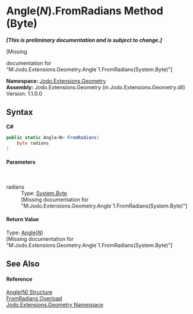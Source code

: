 # Angle(*N*).FromRadians Method (Byte)
 _**\[This is preliminary documentation and is subject to change.\]**_

\[Missing <summary> documentation for "M:Jodo.Extensions.Geometry.Angle`1.FromRadians(System.Byte)"\]

**Namespace:**&nbsp;<a href="N_Jodo_Extensions_Geometry">Jodo.Extensions.Geometry</a><br />**Assembly:**&nbsp;Jodo.Extensions.Geometry (in Jodo.Extensions.Geometry.dll) Version: 1.1.0.0

## Syntax

**C#**<br />
``` C#
public static Angle<N> FromRadians(
	byte radians
)
```


#### Parameters
&nbsp;<dl><dt>radians</dt><dd>Type: <a href="https://docs.microsoft.com/dotnet/api/system.byte" target="_blank" rel="noopener noreferrer">System.Byte</a><br />\[Missing <param name="radians"/> documentation for "M:Jodo.Extensions.Geometry.Angle`1.FromRadians(System.Byte)"\]</dd></dl>

#### Return Value
Type: <a href="T_Jodo_Extensions_Geometry_Angle_1">Angle</a>(<a href="T_Jodo_Extensions_Geometry_Angle_1">*N*</a>)<br />\[Missing <returns> documentation for "M:Jodo.Extensions.Geometry.Angle`1.FromRadians(System.Byte)"\]

## See Also


#### Reference
<a href="T_Jodo_Extensions_Geometry_Angle_1">Angle(N) Structure</a><br /><a href="Overload_Jodo_Extensions_Geometry_Angle_1_FromRadians">FromRadians Overload</a><br /><a href="N_Jodo_Extensions_Geometry">Jodo.Extensions.Geometry Namespace</a><br />